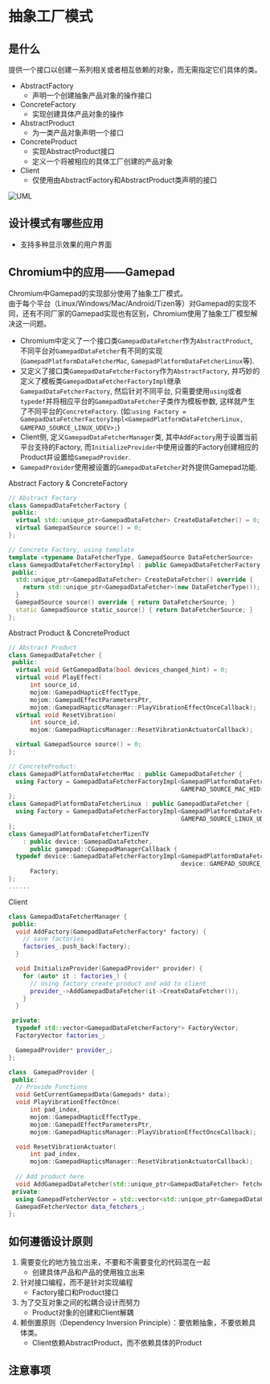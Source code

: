# 抽象工厂模式

## 是什么

提供一个接口以创建一系列相关或者相互依赖的对象，而无需指定它们具体的类。


* AbstractFactory
    * 声明一个创建抽象产品对象的操作接口
* ConcreteFactory
    * 实现创建具体产品对象的操作
* AbstractProduct
    * 为一类产品对象声明一个接口
* ConcreteProduct
    * 实现AbstractProduct接口
    * 定义一个将被相应的具体工厂创建的产品对象
* Client
    * 仅使用由AbstractFactory和AbstractProduct类声明的接口

![UML](https://www.bogotobogo.com/DesignPatterns/images/abstfactorymethod/Abstract_Factory_design_pattern.png)


## 设计模式有哪些应用

* 支持多种显示效果的用户界面

## Chromium中的应用——Gamepad

Chromium中Gamepad的实现部分使用了抽象工厂模式。  
由于每个平台（Linux/Windows/Mac/Android/Tizen等）对Gamepad的实现不同，还有不同厂家的Gamepad实现也有区别，Chromium使用了抽象工厂模型解决这一问题。

* Chromium中定义了一个接口类`GamepadDataFetcher`作为`AbstractProduct`, 不同平台对`GamepadDataFetcher`有不同的实现(`GamepadPlatformDataFetcherMac`, `GamepadPlatformDataFetcherLinux`等).
* 又定义了接口类`GamepadDataFetcherFactory`作为`AbstractFactory`, 并巧妙的定义了模板类`GamepadDataFetcherFactoryImpl`继承`GamepadDataFetcherFactory`, 然后针对不同平台, 只需要使用`using`或者`typedef`并将相应平台的`GamepadDataFetcher`子类作为模板参数, 这样就产生了不同平台的`ConcreteFactory`. (如:`using Factory = GamepadDataFetcherFactoryImpl<GamepadPlatformDataFetcherLinux, GAMEPAD_SOURCE_LINUX_UDEV>;`)
* Client侧, 定义`GamepadDataFetcherManager`类, 其中`AddFactory`用于设置当前平台支持的Factory, 而`InitializeProvider`中使用设置的Factory创建相应的Product并设置给`GamepadProvider`.
* `GamepadProvider`使用被设置的`GamepadDataFetcher`对外提供Gamepad功能.

Abstract Factory & ConcreteFactory
``` C++
// Abstract Factory
class GamepadDataFetcherFactory {
 public:
  virtual std::unique_ptr<GamepadDataFetcher> CreateDataFetcher() = 0;
  virtual GamepadSource source() = 0;
};

// Concrete Factory, using template
template <typename DataFetcherType, GamepadSource DataFetcherSource>
class GamepadDataFetcherFactoryImpl : public GamepadDataFetcherFactory {
 public:
  std::unique_ptr<GamepadDataFetcher> CreateDataFetcher() override {
    return std::unique_ptr<GamepadDataFetcher>(new DataFetcherType());
  }
  GamepadSource source() override { return DataFetcherSource; }
  static GamepadSource static_source() { return DataFetcherSource; }
};
```

Abstract Product & ConcreteProduct
``` C++
// Abstract Product
class GamepadDataFetcher {
 public:
  virtual void GetGamepadData(bool devices_changed_hint) = 0;
  virtual void PlayEffect(
      int source_id,
      mojom::GamepadHapticEffectType,
      mojom::GamepadEffectParametersPtr,
      mojom::GamepadHapticsManager::PlayVibrationEffectOnceCallback);
  virtual void ResetVibration(
      int source_id,
      mojom::GamepadHapticsManager::ResetVibrationActuatorCallback);

  virtual GamepadSource source() = 0;
};

// ConcreteProduct:
class GamepadPlatformDataFetcherMac : public GamepadDataFetcher {
  using Factory = GamepadDataFetcherFactoryImpl<GamepadPlatformDataFetcherMac,
                                                GAMEPAD_SOURCE_MAC_HID>;
};
class GamepadPlatformDataFetcherLinux : public GamepadDataFetcher {
  using Factory = GamepadDataFetcherFactoryImpl<GamepadPlatformDataFetcherLinux,
                                                GAMEPAD_SOURCE_LINUX_UDEV>;
};
class GamepadPlatformDataFetcherTizenTV
    : public device::GamepadDataFetcher,
      public gamepad::CGamepadManagerCallback {
  typedef device::GamepadDataFetcherFactoryImpl<GamepadPlatformDataFetcherTizenTV,
                                                device::GAMEPAD_SOURCE_TIZEN_TV>
      Factory;
};
......
```

Client
``` C++
class GamepadDataFetcherManager {
 public:
  void AddFactory(GamepadDataFetcherFactory* factory) {
    // save factories
    factories_.push_back(factory);
  }

  void InitializeProvider(GamepadProvider* provider) {
    for (auto* it : factories_) {
      // Using factory create product and add to client
      provider_->AddGamepadDataFetcher(it->CreateDataFetcher());
    }
  }

 private:
  typedef std::vector<GamepadDataFetcherFactory*> FactoryVector;
  FactoryVector factories_;

  GamepadProvider* provider_;
};

class  GamepadProvider {
 public:
  // Provide Functions
  void GetCurrentGamepadData(Gamepads* data);
  void PlayVibrationEffectOnce(
      int pad_index,
      mojom::GamepadHapticEffectType,
      mojom::GamepadEffectParametersPtr,
      mojom::GamepadHapticsManager::PlayVibrationEffectOnceCallback);

  void ResetVibrationActuator(
      int pad_index,
      mojom::GamepadHapticsManager::ResetVibrationActuatorCallback);
  
  // Add product here
  void AddGamepadDataFetcher(std::unique_ptr<GamepadDataFetcher> fetcher);
 private:
  using GamepadFetcherVector = std::vector<std::unique_ptr<GamepadDataFetcher>>;
  GamepadFetcherVector data_fetchers_;
};
```

## 如何遵循设计原则

1. 需要变化的地方独立出来，不要和不需要变化的代码混在一起
    * 创建具体产品和产品的使用独立出来
2. 针对接口编程，而不是针对实现编程
    * Factory接口和Product接口
4. 为了交互对象之间的松耦合设计而努力
    * Product对象的创建和Client解耦
6. 赖倒置原则（Dependency Inversion Principle）：要依赖抽象，不要依赖具体类。
    * Client依赖AbstractProduct，而不依赖具体的Product

## 注意事项



